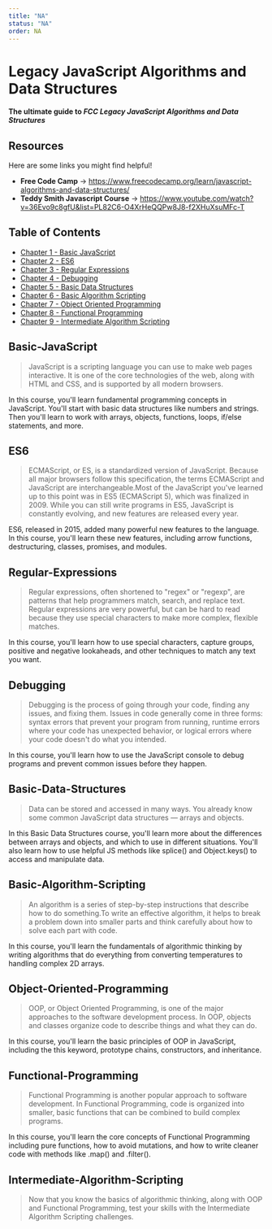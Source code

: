 ```yaml
---
title: "NA"
status: "NA"
order: NA
---
```


# Legacy JavaScript Algorithms and Data Structures

#### The ultimate guide to *FCC Legacy JavaScript Algorithms and Data Structures* 

## Resources

Here are some links you might find helpful!

* **Free Code Camp** -> https://www.freecodecamp.org/learn/javascript-algorithms-and-data-structures/
* **Teddy Smith Javascript Course** -> https://www.youtube.com/watch?v=36Evo9c8gfU&list=PL82C6-O4XrHeQQPw8J8-f2XHuXsuMFc-T

## Table of Contents

  - [Chapter 1 - Basic JavaScript](#Basic-JavaScript)
  - [Chapter 2 - ES6](#ES6)
  - [Chapter 3 - Regular Expressions](#Regular-Expressions)
  - [Chapter 4 - Debugging](#Debugging)
  - [Chapter 5 - Basic Data Structures](#Basic-Data-Structures)
  - [Chapter 6 - Basic Algorithm Scripting](#Basic-Algorithm-Scripting)
  - [Chapter 7 - Object Oriented Programming](#Object-Oriented-Programming)
  - [Chapter 8 - Functional Programming](#Functional-Programming)
  - [Chapter 9 - Intermediate Algorithm Scripting](#Intermediate-Algorithm-Scripting)
  

## Basic-JavaScript
> JavaScript is a scripting language you can use to make web pages interactive. It is one of the core technologies of the web, along with HTML and CSS, and is supported by all modern browsers.

In this course, you'll learn fundamental programming concepts in JavaScript. You'll start with basic data structures like numbers and strings. Then you'll learn to work with arrays, objects, functions, loops, if/else statements, and more.

## ES6
> ECMAScript, or ES, is a standardized version of JavaScript. Because all major browsers follow this specification, the terms ECMAScript and JavaScript are interchangeable.Most of the JavaScript you've learned up to this point was in ES5 (ECMAScript 5), which was finalized in 2009. While you can still write programs in ES5, JavaScript is constantly evolving, and new features are released every year.

ES6, released in 2015, added many powerful new features to the language. In this course, you'll learn these new features, including arrow functions, destructuring, classes, promises, and modules.

## Regular-Expressions
> Regular expressions, often shortened to "regex" or "regexp", are patterns that help programmers match, search, and replace text. Regular expressions are very powerful, but can be hard to read because they use special characters to make more complex, flexible matches.

In this course, you'll learn how to use special characters, capture groups, positive and negative lookaheads, and other techniques to match any text you want.

## Debugging
>Debugging is the process of going through your code, finding any issues, and fixing them. Issues in code generally come in three forms: syntax errors that prevent your program from running, runtime errors where your code has unexpected behavior, or logical errors where your code doesn't do what you intended.

In this course, you'll learn how to use the JavaScript console to debug programs and prevent common issues before they happen.

## Basic-Data-Structures
>Data can be stored and accessed in many ways. You already know some common JavaScript data structures — arrays and objects.

In this Basic Data Structures course, you'll learn more about the differences between arrays and objects, and which to use in different situations. You'll also learn how to use helpful JS methods like splice() and Object.keys() to access and manipulate data.

## Basic-Algorithm-Scripting
> An algorithm is a series of step-by-step instructions that describe how to do something.To write an effective algorithm, it helps to break a problem down into smaller parts and think carefully about how to solve each part with code.

In this course, you'll learn the fundamentals of algorithmic thinking by writing algorithms that do everything from converting temperatures to handling complex 2D arrays.

## Object-Oriented-Programming
> OOP, or Object Oriented Programming, is one of the major approaches to the software development process. In OOP, objects and classes organize code to describe things and what they can do.

In this course, you'll learn the basic principles of OOP in JavaScript, including the this keyword, prototype chains, constructors, and inheritance.

## Functional-Programming
> Functional Programming is another popular approach to software development. In Functional Programming, code is organized into smaller, basic functions that can be combined to build complex programs.

In this course, you'll learn the core concepts of Functional Programming including pure functions, how to avoid mutations, and how to write cleaner code with methods like .map() and .filter().

## Intermediate-Algorithm-Scripting
> Now that you know the basics of algorithmic thinking, along with OOP and Functional Programming, test your skills with the Intermediate Algorithm Scripting challenges.